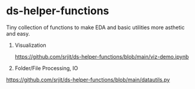# ds-helper-functions

Tiny collection of functions to make EDA and basic utilities more asthetic and easy.

1. Visualization

   https://github.com/srjit/ds-helper-functions/blob/main/viz-demo.ipynb
   
 2. Folder/File Processing, IO

   https://github.com/srjit/ds-helper-functions/blob/main/datautils.py
   
   
  
